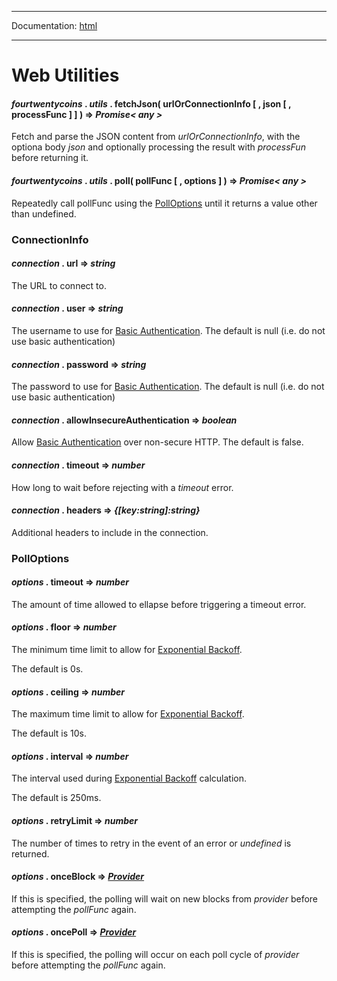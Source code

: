 -----

Documentation: [html](https://420integrated.com/wiki/)

-----

Web Utilities
=============

#### *fourtwentycoins* . *utils* . **fetchJson**( urlOrConnectionInfo [ , json [ , processFunc ] ] ) => *Promise< any >*

Fetch and parse the JSON content from *urlOrConnectionInfo*, with the optiona body *json* and optionally processing the result with *processFun* before returning it.


#### *fourtwentycoins* . *utils* . **poll**( pollFunc [ , options ] ) => *Promise< any >*

Repeatedly call pollFunc using the [PollOptions](/v5/api/utils/web/#PollOptions) until it returns a value other than undefined.


### ConnectionInfo

#### *connection* . **url** => *string*

The URL to connect to.


#### *connection* . **user** => *string*

The username to use for [Basic Authentication](https://en.wikipedia.org/wiki/Basic_access_authentication). The default is null (i.e. do not use basic authentication)


#### *connection* . **password** => *string*

The password to use for [Basic Authentication](https://en.wikipedia.org/wiki/Basic_access_authentication). The default is null (i.e. do not use basic authentication)


#### *connection* . **allowInsecureAuthentication** => *boolean*

Allow [Basic Authentication](https://en.wikipedia.org/wiki/Basic_access_authentication) over non-secure HTTP. The default is false.


#### *connection* . **timeout** => *number*

How long to wait before rejecting with a *timeout* error.


#### *connection* . **headers** => *{[key:string]:string}*

Additional headers to include in the connection.


### PollOptions

#### *options* . **timeout** => *number*

The amount of time allowed to ellapse before triggering a timeout error.


#### *options* . **floor** => *number*

The minimum time limit to allow for [Exponential Backoff](https://en.wikipedia.org/wiki/Exponential_backoff).

The default is 0s.


#### *options* . **ceiling** => *number*

The maximum time limit to allow for [Exponential Backoff](https://en.wikipedia.org/wiki/Exponential_backoff).

The default is 10s.


#### *options* . **interval** => *number*

The interval used during [Exponential Backoff](https://en.wikipedia.org/wiki/Exponential_backoff) calculation.

The default is 250ms.


#### *options* . **retryLimit** => *number*

The number of times to retry in the event of an error or *undefined* is returned.


#### *options* . **onceBlock** => *[Provider](/v5/api/providers/provider/)*

If this is specified, the polling will wait on new blocks from *provider* before attempting the *pollFunc* again.


#### *options* . **oncePoll** => *[Provider](/v5/api/providers/provider/)*

If this is specified, the polling will occur on each poll cycle of *provider* before attempting the *pollFunc* again.


